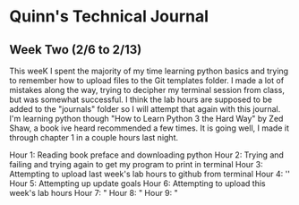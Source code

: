 # Quinn's Technical Journal

## Week Two (2/6 to 2/13)

This weeK I spent the majority of my time learning python basics and trying to remember how to upload files to the Git templates folder. I made a lot of mistakes along the way, trying to decipher my terminal session from class, but was somewhat successful. I think the lab hours are supposed to be added to the "journals" folder so I will attempt that again with this journal. I'm learning python though "How to Learn Python 3 the Hard Way" by Zed Shaw, a book ive heard recommended a few times. It is going well, I made it through chapter 1 in a couple hours last night.

Hour 1: Reading book preface and downloading python
Hour 2: Trying and failing and trying again to get my program to print in terminal
Hour 3: Attempting to upload last week's lab hours to github from terminal
Hour 4: ''
Hour 5: Attempting up update goals
Hour 6: Attempting to upload this week's lab hours
Hour 7: "
Hour 8: "
Hour 9: "